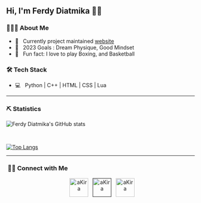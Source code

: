 <h2>Hi, I'm Ferdy Diatmika 🙍👋</h2>

<h3>👨🏻‍💻 About Me </h3>

- 🔭 &nbsp; Currently project maintained [website]
- 👑 &nbsp; 2023 Goals : Dream Physique, Good Mindset
- 🗿 &nbsp; Fun fact: I love to play Boxing, and Basketball

### 🛠 Tech Stack

- 💻 &nbsp; Python | C++ | HTML | CSS | Lua &nbsp;

---

<!-- REAMDE_STATS -->

### ⛏️ Statistics

![Ferdy Diatmika's GitHub stats](https://github-readme-stats.vercel.app/api?username=ferdydiatmika&show_icons=true&theme=tokyonight)

</br> 
  
[![Top Langs](https://github-readme-stats.vercel.app/api/top-langs/?username=ferdydiatmika&layout=compact&text_color=daf7dc&bg_color=151515)](https://github.com/FerdyDiatmika/github-readme-stats)

---

<h3> 🤝🏻 Connect with Me </h3>

<div align="center">
&nbsp; <a href="ferdydiatmika.github.io"><img text-align="center" alt="aKira" width="50px" src="https://img.icons8.com/dusk/80/globe-earth.png" /></a>
&nbsp; <a href=""><img text-align="center" alt="aKira" width="50px" src="https://img.icons8.com/color/100/youtube-play.png" /></a>
&nbsp; <a href="https://instagram.com/ferdydiatmikaa"><img text-align="center" alt="aKira" width="50px" src="https://img.icons8.com/plasticine/100/000000/instagram-new.png" /></a>
</div>

<!-- END README -->

[website]: https://ferdydiatmika.github.io
[twitter]: https://twitter.com/ferdydiatmikaa
[youtube]: https://youtube.com/
[instagram]: https://instagram.com/ferdydiatmikaa
